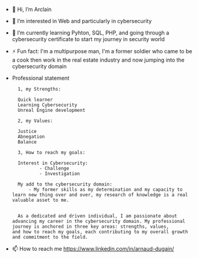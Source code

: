 - 👋 Hi, I’m Arclain

- 👀 I’m interested in Web and particularly in cybersecurity

- 🌱 I’m currently learning Pyhton, SQL, PHP, and going through a cybersecurity certificate to start my journey in security world

- ⚡ Fun fact: I'm a multipurpose man, I'm a former soldier who came to be a cook then work in the real estate industry and now jumping into the cybersecurity domain

- Professional statement
  
        1, my Strengths:
        
        Quick learner
        Learning Cybersecurity
        Unreal Engine development
        
        2, my Values:
        
        Justice
        Abnegation
        Balance
        
        3, How to reach my goals:
        
        Interest in Cybersecurity:
        		- Challenge
        		- Investigation 
        
        My add to the cybersecurity domain:
        	- My former skills as my determination and my capacity to learn new thing over and over, my research of knowledge is a real valuable asset to me.
        
        
        As a dedicated and driven individual, I am passionate about advancing my career in the cybersecurity domain. My professional journey is anchored in three key areas: strengths, values,           and how to reach my goals, each contributing to my overall growth and commitment to the field.


- 📫 How to reach me
  https://www.linkedin.com/in/arnaud-dugain/

<!---
- 😄 Pronouns: ...
- 💞️ I’m looking to collaborate on ..
Arclain/Arclain is a ✨ special ✨ repository because its `README.md` (this file) appears on your GitHub profile.
You can click the Preview link to take a look at your changes.
--->

